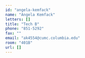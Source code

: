 ```yaml
---
id: "angela-kemfack"
name: "Angela Kemfack"
letters: []
title: "Tech B"
phone: "851-5292"
fax: ""
email: "ak4554@cumc.columbia.edu"
room: "401B"
url: []
---
```

